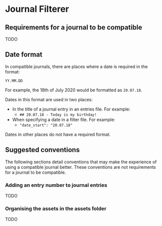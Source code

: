 # Journal Filterer

## Requirements for a journal to be compatible

TODO

## Date format

In compatible journals, there are places where a date is required in the format:

`YY.MM.DD`

For example, the 18th of July 2020 would be formatted as `20.07.18`.

Dates in this format are used in two places:

- In the title of a journal entry in an entries file. For example:
    - `## 20.07.18 - Today is my birthday!`
- When specifying a date in a filter file. For example:
    - `"date_start": "20.07.18"`

Dates in other places do not have a required format.

## Suggested conventions

The following sections detail conventions that may make the experience of using
a compatible journal better. These conventions are not requirements for a
journal to be compatible.

### Adding an entry number to journal entries

TODO

### Organising the assets in the assets folder

TODO
